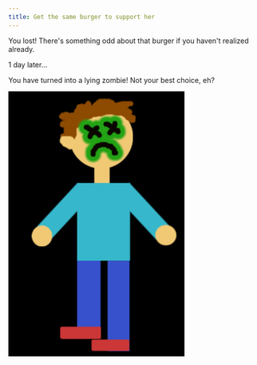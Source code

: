 ```yaml
---
title: Get the same burger to support her
---
```


You lost! There's something odd about that burger if you haven't realized already. 

1 day later...

You have turned into a lying zombie! Not your best choice, eh?

![zombieyou](zombieyou.png) 